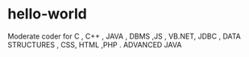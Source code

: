 # hello-world
Moderate coder for C , C++ , JAVA , DBMS ,JS , VB.NET, JDBC , DATA STRUCTURES , CSS, HTML ,PHP . ADVANCED JAVA
